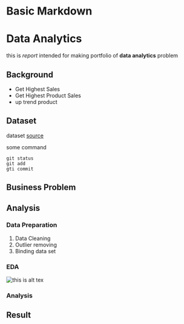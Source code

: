 # Basic Markdown

# Data Analytics
this is _report_ intended for making portfolio of **data analytics** problem
## Background
* Get Highest Sales
* Get Highest Product Sales
* up trend product
## Dataset
dataset [source](https://kaggle.com/juniaji) 

some command 
```
git status
git add 
gti commit
```
## Business Problem
## Analysis
### Data Preparation
1. Data Cleaning
2. Outlier removing
3. Binding data set
### EDA
![ this is alt tex](https://picsum.photos/200/300)
### Analysis
## Result
